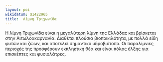 ```yaml
---
layout: poi
wikidatum: Q1422965
title:  Λίμνη Τριχωνίδα
---
```


Η λίμνη Τριχωνίδα είναι η μεγαλύτερη λίμνη της Ελλάδας και βρίσκεται στην Αιτωλοακαρνανία. Διαθέτει πλούσια βιοποικιλότητα, με πολλά είδη φυτών και ζώων, και αποτελεί σημαντικό υδροβιότοπο. Οι παραλίμνιες περιοχές της προσφέρουν εκπληκτική θέα και είναι πόλος έλξης για επισκέπτες και φυσιολάτρες.  
